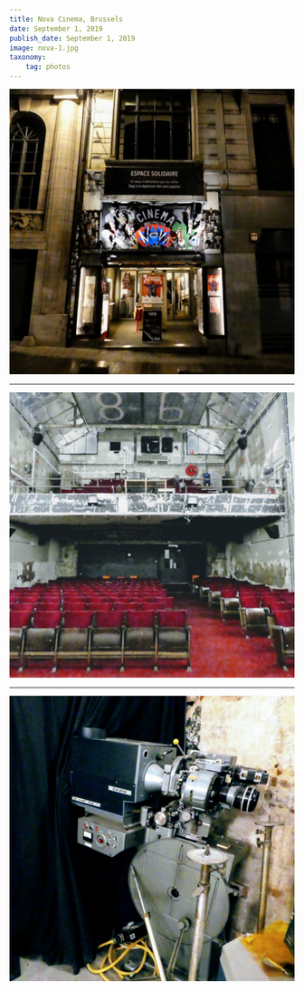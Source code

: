 ```yaml
---
title: Nova Cinema, Brussels
date: September 1, 2019
publish_date: September 1, 2019
image: nova-1.jpg
taxonomy:
    tag: photos
---
```


![image](/assets/images/nova-1.jpg)

---

![image](/assets/images/nova-2.jpg)

---

![image](/assets/images/nova-3.jpg)
